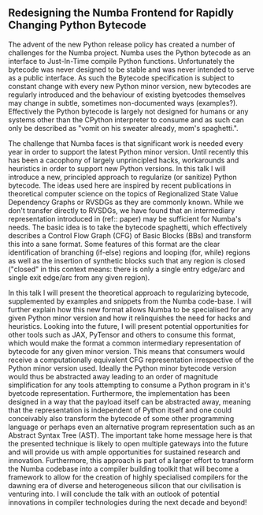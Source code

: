 Redesigning the Numba Frontend for Rapidly Changing Python Bytecode
-------------------------------------------------------------------

The advent of the new Python release policy has created a number of challenges
for the Numba project. Numba uses the Python bytecode as an interface to
Just-In-Time compile Python functions. Unfortunately the bytecode was never
designed to be stable and was never intended to serve as a public interface. As
such the Bytecode specification is subject to constant change with every new
Python minor version, new bytecodes are regularly introduced and the behaviour
of existing byetcodes themselves may change in subtle, sometimes
non-documented ways (examples?). Effectively the Python bytecode is largely not
designed for humans or any systems other than the CPython interpreter to
consume and as such can only be described as "vomit on his sweater already,
mom's spaghetti.".

The challenge that Numba faces is that significant work is needed every year in
order to support the latest Python minor version. Until recently this has been
a cacophony of largely unprincipled hacks, workarounds and heuristics in order
to support new Python versions. In this talk I will introduce a new,
principled approach to regularize (or sanitize) Python bytecode. The ideas used
here are inspired by recent publications in theoretical computer science on the
topics of Regionalized State Value Dependency Graphs or RVSDGs as they are
commonly known. While we don't transfer directly to RVSDGs, we have found that
an intermediary representation introduced in (ref:: paper) may be sufficient for
Numba's needs. The basic idea is to take the bytecode spaghetti, which
effectively describes a Control Flow Graph (CFG) of Basic Blocks (BBs) and
transform this into a sane format. Some features of this format are the clear
identification of branching (if-else) regions and looping (for, while) regions
as well as the insertion of synthetic blocks such that any region is closed
("closed" in this context means: there is only a single entry edge/arc and
single exit edge/arc from any given region).

In this talk I will present the theoretical approach to regularizing bytecode,
supplemented by examples and snippets from the Numba code-base. I will further
explain how this new format allows Numba to be specialised for any given Python
minor version and how it relinquishes the need for hacks and heuristics.
Looking into the future, I will present potential opportunities for other tools
such as JAX, PyTensor and others to consume this format, which would make the
format a common intermediary representation of bytecode for any given minor
version.  This means that consumers would receive a computationally equivalent
CFG representation irrespective of the Python minor version used. Ideally the
Python minor bytecode version would thus be abstracted away leading to an order
of magnitude simplification for any tools attempting to consume a Python
program in it's byetcode representation. Furthermore, the implementation has
been designed in a way that the payload itself can be abstracted away, meaning
that the representation is independent of Python itself and one could
conceivably also transform the bytecode of some other programming language or
perhaps even an alternative program representation such as an Abstract Syntax
Tree (AST). The important take home message here is that the presented
technique is likely to open multiple gateways into the future and will provide us
with ample opportunities for sustained research and innovation. Furthermore,
this approach is part of a larger effort to transform the Numba codebase into a
compiler building toolkit that will become a framework to allow for the
creation of highly specialised compilers for the dawning era of diverse and
heterogeneous silicon that our civilisation is venturing into. I will conclude
the talk with an outlook of potential innovations in compiler technologies
during the next decade and beyond!
